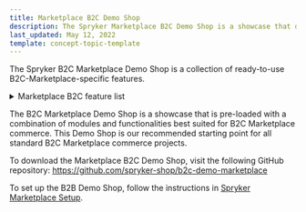 ```yaml
---
title: Marketplace B2C Demo Shop
description: The Spryker Marketplace B2C Demo Shop is a showcase that demonstrates ready-to-use Marketplace B2C-specific Spryker features in a live implementation.
last_updated: May 12, 2022
template: concept-topic-template
---
```


The Spryker B2C Marketplace Demo Shop is a collection of ready-to-use B2C-Marketplace-specific features.

<details>
<summary markdown='span'>Marketplace B2C feature list</summary>

- [Marketplace Merchant](/docs/pbc/all/merchant-management/{{site.version}}/marketplace/marketplace-merchant-feature-overview/marketplace-merchant-feature-overview.html)
- [Merchant Category](/docs/pbc/all/merchant-management/{{site.version}}/marketplace/merchant-opening-hours-feature-overview.html)
- [Merchant Opening Hours](/docs/pbc/all/merchant-management/{{site.version}}/marketplace/merchant-opening-hours-feature-overview.html)
- [Marketplace Product](/docs/marketplace/user/features/{{site.version}}/marketplace-product-feature-overview.html)
- [Marketplace Product Options](/docs/marketplace/user/features/{{site.version}}/marketplace-product-options-feature-overview.html)
- [Marketplace Product Offer](/docs/marketplace/user/features/{{site.version}}/marketplace-product-offer-feature-overview.html)
- [Marketplace Cart](/docs/pbc/all/cart-and-checkout/{{site.version}}/marketplace/marketplace-cart-feature-overview.html)
- [Marketplace Order Management](/docs/marketplace/user/features/{{site.version}}/marketplace-order-management-feature-overview/marketplace-order-management-feature-overview.html)
- [Marketplace Inventory Management](/docs/pbc/all/warehouse-management-system/{{site.version}}/marketplace/marketplace-inventory-management-feature-overview.html)
- [Marketplace Promotions and Discounts](/docs/marketplace/user/features/{{site.version}}/marketplace-promotions-and-discounts-feature-overview.html)
- [Marketplace Return Management](/docs/pbc/all/return-management/{{site.version}}/marketplace/marketplace-return-management-feature-overview.html)
- [Marketplace Shipment](/docs/pbc/all/carrier-management/{{site.version}}/marketplace/marketplace-shipment-feature-overview.html)
- [Marketplace Wishlist](/docs/pbc/all/shopping-list-and-wishlist/{{site.version}}/marketplace/marketplace-wishlist-feature-overview.html)
- [Marketplace Merchant Portal Product Offer Management](/docs/marketplace/user/features/{{site.version}}/marketplace-merchant-portal-product-offer-management-feature-overview.html)

</details>

The B2C Marketplace Demo Shop is a showcase that is pre-loaded with a combination of modules and functionalities best suited for B2C Marketplace commerce. This Demo Shop is our recommended starting point for all standard B2C Marketplace commerce projects.

To download the Marketplace B2C Demo Shop, visit the following GitHub repository: https://github.com/spryker-shop/b2c-demo-marketplace

To set up the B2B Demo Shop, follow the instructions in [Spryker Marketplace Setup](/docs/marketplace/dev/setup/{{site.version}}/spryker-marketplace-setup.html).
